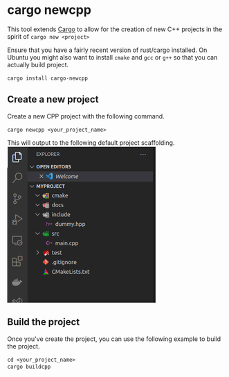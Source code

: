 # cargo newcpp

This tool extends [Cargo](http://doc.crates.io/) to allow for the creation of new C++ projects in the spirit of `cargo new <project>`

Ensure that you have a fairly recent version of rust/cargo installed. On Ubuntu you might also want to install `cmake` and `gcc` or `g++` so that you can actually build project.

```console,ignore
cargo install cargo-newcpp
```

## Create a new project

Create a new CPP project with the following command.   
```console,ignore
cargo newcpp <your_project_name>
```

This will output to the following default project scaffolding.
![scaffolding](assets/project-files.png)

## Build the project
Once you've create the project, you can use the following example to build the project.
```console,ignore
cd <your_project_name> 
cargo buildcpp
```
